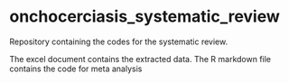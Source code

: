 # onchocerciasis_systematic_review
Repository containing the codes for the systematic review.

The excel document contains the extracted data.
The R markdown file contains the code for meta analysis
